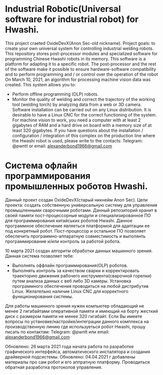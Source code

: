 # Industrial Robotic(Universal software for industrial robot) for Hwashi.
This project craeted OxideDevX(Anon Sec-old nickname).
Project goals: to create your own universal system for controlling industrial welding robots.
This repository stores post-processor modules and specialized software for programming Chinese Hwashi robots in its memory. This software is a platform for adapting it to a specific robot. The post-processor and the rest of the software make it possible to ensure hardware-software compatibility and to perform programming and / or control over the operation of the robot
On March 10, 2021, an algorithm for processing machine vision data was created. This system allows you to:
* Perform offline programming (OLP) robots.
* Monitor the quality of welding and correct the trajectory of the working tool (welding torch) by analyzing data from a web or 3D camera. Software installation can be carried out on any Linux distribution. It is desirable to have a Linux CNC for the correct functioning of the system.
For machine vision to work, you need a computer with at least 2 gigabytes of RAM and a hard drive on board with a memory size of at least 320 gigabytes. If you have questions about the installation / configuration / integration of this complex on the production line where the Hwashi robot is used, please write to the contacts: Telegram: @pwntt or email: alexanderbond1966@gmail.com
# Система офлайн программирования промышленных роботов Hwashi.
Данный проект создан OxideDevX(старый никнейм Anon Sec).
Цели проекта: создать собственную универсальную систему для управления промышленными сварочными роботами. 
Данный репозиторий хранит в своей памяти пост-процессорные модули и специализированное ПО для программирования китайських роботов Hwashi.
Данное программное обеспечение являеться платформой для адаптации ее под конкретный робот. 
Пост-процессор и остальное ПО позволяет обеспечить программно-аппаратную совместимость и выполянть программирование и/или контроль за работой робота.

10 марта 2021 создан алгоритм обработки данных машинного зрения.
Данная система позволяет тебе:
* Выполнять оффлайн программирования(OLP) роботов.
* Выполнять контроль за качеством сварки и корректировать траекторию движения рабочего инструмента(сварочной горелки) путем  анализа данных с веб либо 3D камеры. 
Установка программного обеспечения проводиться на любой дистрибутив Linux.  Желательно наличие Linux CNC для корректного функционирования системы.


Для работы машинного зрения нужен компьютер обладающий не менее 2 гигабайтами оперативной памяти и имеющий на борту жесткий диск с размером памяти не менее 320 гигабайт.
Если Вы имеете вопросы по установке/настройке/интеграции данного комплекса на производственную линию где используеться робот Hwashi, прошу писать по контактам:
Telegram: @pwntt или email: alexanderbond1966@gmail.com

Обновлено: 26 марта 2021 года начата работа по разработке графического интерфейса, автоматического инсталятора и создания драйверной подсистемы.
Обновлено: 04.04.2021 г добавлены материалы про сам робот и его аппратную платформу. Проводиться обратная разработка протоколов управления.
